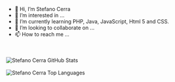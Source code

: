 - 👋 Hi, I’m Stefano Cerra
- 👀 I’m interested in ...
- 🌱 I’m currently learning PHP, Java, JavaScript, Html 5 and CSS.
- 💞️ I’m looking to collaborate on ...
- 📫 How to reach me ...

<!---
stefanocerra/stefanocerra is a ✨ special ✨ repository because its `README.md` (this file) appears on your GitHub profile.
You can click the Preview link to take a look at your changes.
--->
<br>
<br>

<img alt="Stefano Cerra GitHub Stats" src="https://github-readme-stats.vercel.app/api?username=stefanocerra&show_icons=true&hide_border=true&count_private=true&hide=stars&title_color=#000000&include_all_commits=true" />

<br>
<br>

<img alt="Stefano Cerra Top Languages" src="https://github-readme-stats.vercel.app/api/top-langs/?username=stefanocerra&hide_border=true" />
